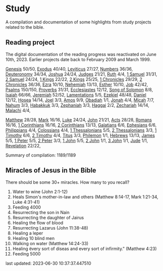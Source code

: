 # Study

A compilation and documentation of some highlights from study projects related to the bible.

## Reading project

The digital documentation of the reading progress was reactivated on June 10th, 2023. Earlier projects date back to February 2009 and March 1999.

[Genesis](docs/bible/genesis/) 50/50, [Exodus](docs/bible/exodus/) 40/40, [Leviticus](docs/bible/leviticus/) 27/27, [Numbers](docs/bible/numbers/) 36/36, [Deuteronomy](docs/bible/deuteronomy/) 34/34, [Joshua](docs/bible/joshua/) 24/24, [Judges](docs/bible/judges/) 21/21, [Ruth](docs/bible/ruth/) 4/4, [1 Samuel](docs/bible/1_samuel/) 31/31, [2 Samuel](docs/bible/2_samuel/) 24/24, [1 Kings](docs/bible/1_kings/) 22/22, [2 Kings](docs/bible/2_kings/) 25/25, [1 Chronicles](docs/bible/1_chronicles/) 29/29, [2 Chronicles](docs/bible/2_chronicles/) 36/36, [Ezra](docs/bible/ezra/) 10/10, [Nehemiah](docs/bible/nehemiah/) 13/13, [Esther](docs/bible/esther/) 10/10, [Job](docs/bible/job/) 42/42, [Psalms](docs/bible/psalms/) 150/150, [Proverbs](docs/bible/proverbs/) 31/31, [Ecclesiastes](docs/bible/ecclesiastes/) 12/12, [Song of Solomon](docs/bible/song_of_solomon/) 8/8, [Isaiah](docs/bible/isaiah/) 66/66, [Jeremiah](docs/bible/jeremiah/) 52/52, [Lamentations](docs/bible/lamentations/) 5/5, [Ezekiel](docs/bible/ezekiel/) 48/48, [Daniel](docs/bible/daniel/) 12/12, [Hosea](docs/bible/hosea/) 14/14, [Joel](docs/bible/joel/) 3/3, [Amos](docs/bible/amos/) 9/9, [Obadiah](docs/bible/obadiah/) 1/1, [Jonah](docs/bible/jonah/) 4/4, [Micah](docs/bible/micah/) 7/7, [Nahum](docs/bible/nahum/) 3/3, [Habakkuk](docs/bible/habakkuk/) 3/3, [Zephaniah](docs/bible/zephaniah/) 3/3, [Haggai](docs/bible/haggai/) 2/2, [Zechariah](docs/bible/zechariah/) 14/14, [Malachi](docs/bible/malachi/) 4/4, 

[Matthew](docs/bible/matthew/) 28/28, [Mark](docs/bible/mark/) 16/16, [Luke](docs/bible/luke/) 24/24, [John](docs/bible/john/) 21/21, [Acts](docs/bible/acts/) 28/28, [Romans](docs/bible/romans/) 16/16, [1 Corinthians](docs/bible/1_corinthians/) 16/16, [2 Corinthians](docs/bible/2_corinthians/) 13/13, [Galatians](docs/bible/galatians/) 6/6, [Ephesians](docs/bible/ephesians/) 6/6, [Philippians](docs/bible/philippians/) 4/4, [Colossians](docs/bible/colossians/) 4/4, [1 Thessalonians](docs/bible/1_thessalonians/) 5/5, [2 Thessalonians](docs/bible/2_thessalonians/) 3/3, [1 Timothy](docs/bible/1_timothy/) 6/6, [2 Timothy](docs/bible/2_timothy/) 4/4, [Titus](docs/bible/titus/) 3/3, [Philemon](docs/bible/philemon/) 1/1, [Hebrews](docs/bible/hebrews/) 13/13, [James](docs/bible/james/) 5/5, [1 Peter](docs/bible/1_peter/) 5/5, [2 Peter](docs/bible/2_peter/) 3/3, [1 John](docs/bible/1_john/) 5/5, [2 John](docs/bible/2_john/) 1/1, [3 John](docs/bible/3_john/) 1/1, [Jude](docs/bible/jude/) 1/1, [Revelation](docs/bible/revelation/) 22/22, 

Summary of compilation: 1189/1189
## Miracles of Jesus in the Bible

There should be some 30+ miracles. How many to you recall?

1. Water to wine (John 2:1-12)
2. Heals Simon's mother-in-law and others (Matthew 8:14-17, Mark 1:21-34, Luke 4:31-41)
3. Feeding 4000
4. Resurrecting the son in Nain
5. Resurrecting the daughter of Jairus
6. Healing the flow of blood
7. Resurrecting Lazarus (John 11:38-48)
8. Healing a leper
9. Healing 10 blind men
10. Walking on water (Matthew 14:24-33)
11. Healing ëvery sort of diseas and every sort of infirmity." (Matthew 4:23)
12. Feeding 5000


last updated: 2023-06-30 10:37:37.447510
